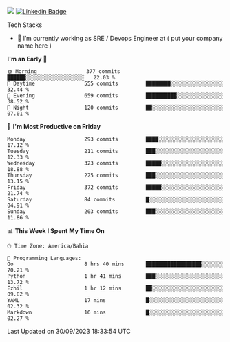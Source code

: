 ![](https://komarev.com/ghpvc/?username=miltlima&color=blue) [![Linkedin Badge](https://img.shields.io/badge/-LinkedIn-blue?style=flat-square&logo=Linkedin&logoColor=white&link=https://www.linkedin.com/in/miltonlimaj/)](https://www.linkedin.com/in/miltonlimaj/) 


Tech Stacks
                 

- 🔭 I’m currently working as SRE / Devops Engineer at ( put your company name here )


<!--START_SECTION:waka-->
**I'm an Early 🐤** 

```text
🌞 Morning                377 commits         ██████░░░░░░░░░░░░░░░░░░░   22.03 % 
🌆 Daytime                555 commits         ████████░░░░░░░░░░░░░░░░░   32.44 % 
🌃 Evening                659 commits         ██████████░░░░░░░░░░░░░░░   38.52 % 
🌙 Night                  120 commits         ██░░░░░░░░░░░░░░░░░░░░░░░   07.01 % 
```
📅 **I'm Most Productive on Friday** 

```text
Monday                   293 commits         ████░░░░░░░░░░░░░░░░░░░░░   17.12 % 
Tuesday                  211 commits         ███░░░░░░░░░░░░░░░░░░░░░░   12.33 % 
Wednesday                323 commits         █████░░░░░░░░░░░░░░░░░░░░   18.88 % 
Thursday                 225 commits         ███░░░░░░░░░░░░░░░░░░░░░░   13.15 % 
Friday                   372 commits         █████░░░░░░░░░░░░░░░░░░░░   21.74 % 
Saturday                 84 commits          █░░░░░░░░░░░░░░░░░░░░░░░░   04.91 % 
Sunday                   203 commits         ███░░░░░░░░░░░░░░░░░░░░░░   11.86 % 
```


📊 **This Week I Spent My Time On** 

```text
🕑︎ Time Zone: America/Bahia

💬 Programming Languages: 
Go                       8 hrs 40 mins       ██████████████████░░░░░░░   70.21 % 
Python                   1 hr 41 mins        ███░░░░░░░░░░░░░░░░░░░░░░   13.72 % 
Ezhil                    1 hr 12 mins        ██░░░░░░░░░░░░░░░░░░░░░░░   09.82 % 
YAML                     17 mins             █░░░░░░░░░░░░░░░░░░░░░░░░   02.32 % 
Markdown                 16 mins             █░░░░░░░░░░░░░░░░░░░░░░░░   02.27 % 
```


 Last Updated on 30/09/2023 18:33:54 UTC
<!--END_SECTION:waka-->
